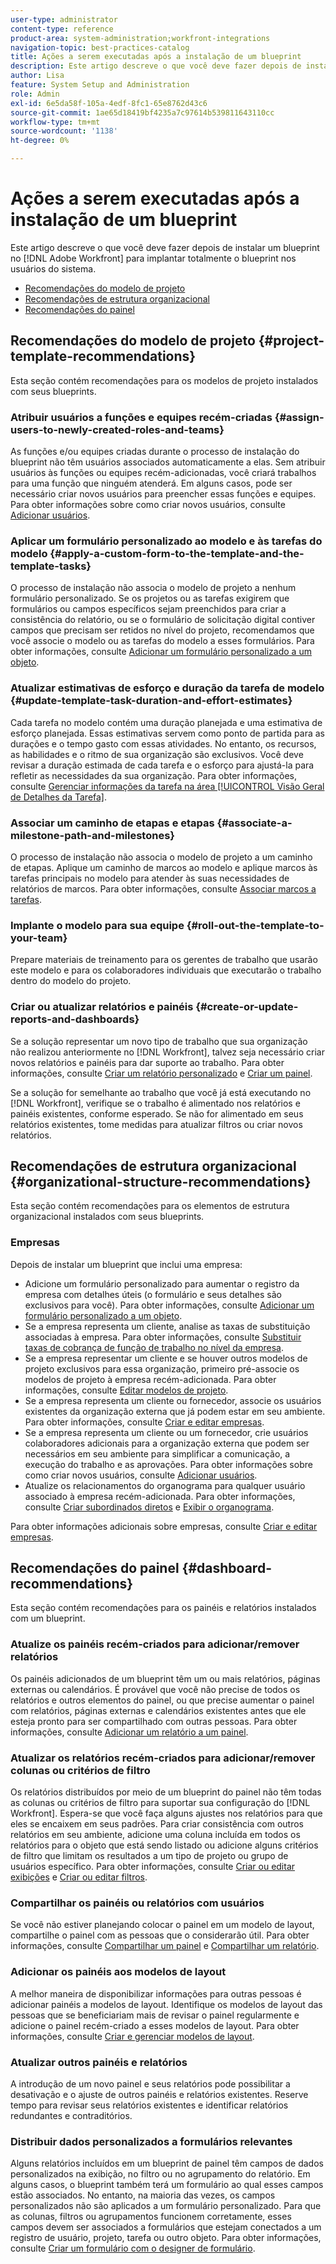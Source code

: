 ```yaml
---
user-type: administrator
content-type: reference
product-area: system-administration;workfront-integrations
navigation-topic: best-practices-catalog
title: Ações a serem executadas após a instalação de um blueprint
description: Este artigo descreve o que você deve fazer depois de instalar um blueprint no [!DNL Adobe Workfront]  para implantar totalmente o blueprint nos usuários do sistema.
author: Lisa
feature: System Setup and Administration
role: Admin
exl-id: 6e5da58f-105a-4edf-8fc1-65e8762d43c6
source-git-commit: 1ae65d18419bf4235a7c97614b539811643110cc
workflow-type: tm+mt
source-wordcount: '1138'
ht-degree: 0%

---
```


# Ações a serem executadas após a instalação de um blueprint

Este artigo descreve o que você deve fazer depois de instalar um blueprint no [!DNL Adobe Workfront] para implantar totalmente o blueprint nos usuários do sistema.

* [Recomendações do modelo de projeto](#project-template-recommendations)
* [Recomendações de estrutura organizacional](#organizational-structure-recommendations)
* [Recomendações do painel](#dashboard-recommendations)

## Recomendações do modelo de projeto {#project-template-recommendations}

Esta seção contém recomendações para os modelos de projeto instalados com seus blueprints.

### Atribuir usuários a funções e equipes recém-criadas {#assign-users-to-newly-created-roles-and-teams}

As funções e/ou equipes criadas durante o processo de instalação do blueprint não têm usuários associados automaticamente a elas. Sem atribuir usuários às funções ou equipes recém-adicionadas, você criará trabalhos para uma função que ninguém atenderá. Em alguns casos, pode ser necessário criar novos usuários para preencher essas funções e equipes. Para obter informações sobre como criar novos usuários, consulte [Adicionar usuários](../../administration-and-setup/add-users/create-and-manage-users/add-users.md).

### Aplicar um formulário personalizado ao modelo e às tarefas do modelo {#apply-a-custom-form-to-the-template-and-the-template-tasks}

O processo de instalação não associa o modelo de projeto a nenhum formulário personalizado. Se os projetos ou as tarefas exigirem que formulários ou campos específicos sejam preenchidos para criar a consistência do relatório, ou se o formulário de solicitação digital contiver campos que precisam ser retidos no nível do projeto, recomendamos que você associe o modelo ou as tarefas do modelo a esses formulários. Para obter informações, consulte [Adicionar um formulário personalizado a um objeto](../../workfront-basics/work-with-custom-forms/add-a-custom-form-to-an-object.md).

### Atualizar estimativas de esforço e duração da tarefa de modelo {#update-template-task-duration-and-effort-estimates}

Cada tarefa no modelo contém uma duração planejada e uma estimativa de esforço planejada. Essas estimativas servem como ponto de partida para as durações e o tempo gasto com essas atividades. No entanto, os recursos, as habilidades e o ritmo de sua organização são exclusivos. Você deve revisar a duração estimada de cada tarefa e o esforço para ajustá-la para refletir as necessidades da sua organização. Para obter informações, consulte [Gerenciar informações da tarefa na área [!UICONTROL Visão Geral de Detalhes da Tarefa]](../../manage-work/tasks/manage-tasks/task-information-in-overview.md).

### Associar um caminho de etapas e etapas {#associate-a-milestone-path-and-milestones}

O processo de instalação não associa o modelo de projeto a um caminho de etapas. Aplique um caminho de marcos ao modelo e aplique marcos às tarefas principais no modelo para atender às suas necessidades de relatórios de marcos. Para obter informações, consulte [Associar marcos a tarefas](../../manage-work/tasks/manage-tasks/associate-milestones-with-tasks.md).

### Implante o modelo para sua equipe {#roll-out-the-template-to-your-team}

Prepare materiais de treinamento para os gerentes de trabalho que usarão este modelo e para os colaboradores individuais que executarão o trabalho dentro do modelo do projeto.

### Criar ou atualizar relatórios e painéis {#create-or-update-reports-and-dashboards}

Se a solução representar um novo tipo de trabalho que sua organização não realizou anteriormente no [!DNL Workfront], talvez seja necessário criar novos relatórios e painéis para dar suporte ao trabalho. Para obter informações, consulte [Criar um relatório personalizado](../../reports-and-dashboards/reports/creating-and-managing-reports/create-custom-report.md) e [Criar um painel](../../reports-and-dashboards/dashboards/creating-and-managing-dashboards/create-dashboard.md).

Se a solução for semelhante ao trabalho que você já está executando no [!DNL Workfront], verifique se o trabalho é alimentado nos relatórios e painéis existentes, conforme esperado. Se não for alimentado em seus relatórios existentes, tome medidas para atualizar filtros ou criar novos relatórios.

## Recomendações de estrutura organizacional {#organizational-structure-recommendations}

Esta seção contém recomendações para os elementos de estrutura organizacional instalados com seus blueprints.

### Empresas

Depois de instalar um blueprint que inclui uma empresa:

* Adicione um formulário personalizado para aumentar o registro da empresa com detalhes úteis (o formulário e seus detalhes são exclusivos para você). Para obter informações, consulte [Adicionar um formulário personalizado a um objeto](../../workfront-basics/work-with-custom-forms/add-a-custom-form-to-an-object.md).
* Se a empresa representa um cliente, analise as taxas de substituição associadas à empresa. Para obter informações, consulte [Substituir taxas de cobrança de função de trabalho no nível da empresa](../../administration-and-setup/set-up-workfront/organizational-setup/override-job-role-billing-rates-company-level.md).
* Se a empresa representar um cliente e se houver outros modelos de projeto exclusivos para essa organização, primeiro pré-associe os modelos de projeto à empresa recém-adicionada. Para obter informações, consulte [Editar modelos de projeto](../../manage-work/projects/create-and-manage-templates/edit-templates.md).
* Se a empresa representa um cliente ou fornecedor, associe os usuários existentes da organização externa que já podem estar em seu ambiente. Para obter informações, consulte [Criar e editar empresas](../../administration-and-setup/set-up-workfront/organizational-setup/create-and-edit-companies.md).
* Se a empresa representa um cliente ou um fornecedor, crie usuários colaboradores adicionais para a organização externa que podem ser necessários em seu ambiente para simplificar a comunicação, a execução do trabalho e as aprovações. Para obter informações sobre como criar novos usuários, consulte [Adicionar usuários](../../administration-and-setup/add-users/create-and-manage-users/add-users.md).
* Atualize os relacionamentos do organograma para qualquer usuário associado à empresa recém-adicionada. Para obter informações, consulte [Criar subordinados diretos](../../administration-and-setup/add-users/create-and-manage-users/create-direct-reports.md) e [Exibir o organograma](../../people-teams-and-groups/work-directly-with-others/view-the-org-chart.md).

Para obter informações adicionais sobre empresas, consulte [Criar e editar empresas](../../administration-and-setup/set-up-workfront/organizational-setup/create-and-edit-companies.md).

## Recomendações do painel {#dashboard-recommendations}

Esta seção contém recomendações para os painéis e relatórios instalados com um blueprint.

### Atualize os painéis recém-criados para adicionar/remover relatórios

Os painéis adicionados de um blueprint têm um ou mais relatórios, páginas externas ou calendários. É provável que você não precise de todos os relatórios e outros elementos do painel, ou que precise aumentar o painel com relatórios, páginas externas e calendários existentes antes que ele esteja pronto para ser compartilhado com outras pessoas. Para obter informações, consulte [Adicionar um relatório a um painel](/help/quicksilver/reports-and-dashboards/dashboards/creating-and-managing-dashboards/add-report-dashboard.md).

### Atualizar os relatórios recém-criados para adicionar/remover colunas ou critérios de filtro

Os relatórios distribuídos por meio de um blueprint do painel não têm todas as colunas ou critérios de filtro para suportar sua configuração do [!DNL Workfront]. Espera-se que você faça alguns ajustes nos relatórios para que eles se encaixem em seus padrões. Para criar consistência com outros relatórios em seu ambiente, adicione uma coluna incluída em todos os relatórios para o objeto que está sendo listado ou adicione alguns critérios de filtro que limitam os resultados a um tipo de projeto ou grupo de usuários específico. Para obter informações, consulte [Criar ou editar exibições](/help/quicksilver/reports-and-dashboards/reports/reporting-elements/create-edit-views.md) e [Criar ou editar filtros](/help/quicksilver/reports-and-dashboards/reports/reporting-elements/create-filters.md).

### Compartilhar os painéis ou relatórios com usuários

Se você não estiver planejando colocar o painel em um modelo de layout, compartilhe o painel com as pessoas que o considerarão útil. Para obter informações, consulte [Compartilhar um painel](/help/quicksilver/reports-and-dashboards/dashboards/creating-and-managing-dashboards/share-dashboard.md) e [Compartilhar um relatório](/help/quicksilver/reports-and-dashboards/reports/creating-and-managing-reports/share-report.md).

### Adicionar os painéis aos modelos de layout

A melhor maneira de disponibilizar informações para outras pessoas é adicionar painéis a modelos de layout. Identifique os modelos de layout das pessoas que se beneficiariam mais de revisar o painel regularmente e adicione o painel recém-criado a esses modelos de layout. Para obter informações, consulte [Criar e gerenciar modelos de layout](/help/quicksilver/administration-and-setup/customize-workfront/use-layout-templates/create-and-manage-layout-templates.md).

### Atualizar outros painéis e relatórios

A introdução de um novo painel e seus relatórios pode possibilitar a desativação e o ajuste de outros painéis e relatórios existentes. Reserve tempo para revisar seus relatórios existentes e identificar relatórios redundantes e contraditórios.

### Distribuir dados personalizados a formulários relevantes

Alguns relatórios incluídos em um blueprint de painel têm campos de dados personalizados na exibição, no filtro ou no agrupamento do relatório. Em alguns casos, o blueprint também terá um formulário ao qual esses campos estão associados. No entanto, na maioria das vezes, os campos personalizados não são aplicados a um formulário personalizado. Para que as colunas, filtros ou agrupamentos funcionem corretamente, esses campos devem ser associados a formulários que estejam conectados a um registro de usuário, projeto, tarefa ou outro objeto. Para obter informações, consulte [Criar um formulário com o designer de formulário](/help/quicksilver/administration-and-setup/customize-workfront/create-manage-custom-forms/form-designer/design-a-form/design-a-form.md).
